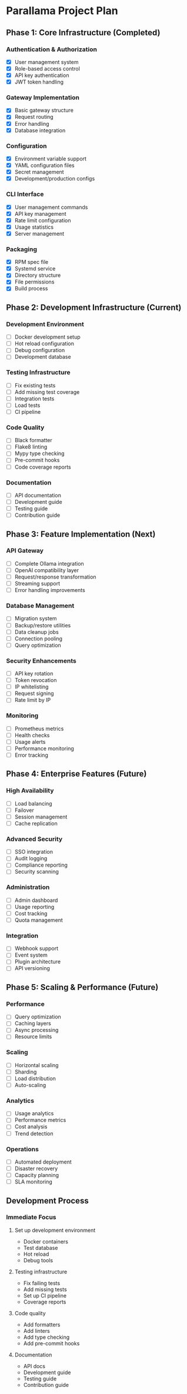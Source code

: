 # Parallama Project Plan

## Phase 1: Core Infrastructure (Completed)

### Authentication & Authorization
- [x] User management system
- [x] Role-based access control
- [x] API key authentication
- [x] JWT token handling

### Gateway Implementation
- [x] Basic gateway structure
- [x] Request routing
- [x] Error handling
- [x] Database integration

### Configuration
- [x] Environment variable support
- [x] YAML configuration files
- [x] Secret management
- [x] Development/production configs

### CLI Interface
- [x] User management commands
- [x] API key management
- [x] Rate limit configuration
- [x] Usage statistics
- [x] Server management

### Packaging
- [x] RPM spec file
- [x] Systemd service
- [x] Directory structure
- [x] File permissions
- [x] Build process

## Phase 2: Development Infrastructure (Current)

### Development Environment
- [ ] Docker development setup
- [ ] Hot reload configuration
- [ ] Debug configuration
- [ ] Development database

### Testing Infrastructure
- [ ] Fix existing tests
- [ ] Add missing test coverage
- [ ] Integration tests
- [ ] Load tests
- [ ] CI pipeline

### Code Quality
- [ ] Black formatter
- [ ] Flake8 linting
- [ ] Mypy type checking
- [ ] Pre-commit hooks
- [ ] Code coverage reports

### Documentation
- [ ] API documentation
- [ ] Development guide
- [ ] Testing guide
- [ ] Contribution guide

## Phase 3: Feature Implementation (Next)

### API Gateway
- [ ] Complete Ollama integration
- [ ] OpenAI compatibility layer
- [ ] Request/response transformation
- [ ] Streaming support
- [ ] Error handling improvements

### Database Management
- [ ] Migration system
- [ ] Backup/restore utilities
- [ ] Data cleanup jobs
- [ ] Connection pooling
- [ ] Query optimization

### Security Enhancements
- [ ] API key rotation
- [ ] Token revocation
- [ ] IP whitelisting
- [ ] Request signing
- [ ] Rate limit by IP

### Monitoring
- [ ] Prometheus metrics
- [ ] Health checks
- [ ] Usage alerts
- [ ] Performance monitoring
- [ ] Error tracking

## Phase 4: Enterprise Features (Future)

### High Availability
- [ ] Load balancing
- [ ] Failover
- [ ] Session management
- [ ] Cache replication

### Advanced Security
- [ ] SSO integration
- [ ] Audit logging
- [ ] Compliance reporting
- [ ] Security scanning

### Administration
- [ ] Admin dashboard
- [ ] Usage reporting
- [ ] Cost tracking
- [ ] Quota management

### Integration
- [ ] Webhook support
- [ ] Event system
- [ ] Plugin architecture
- [ ] API versioning

## Phase 5: Scaling & Performance (Future)

### Performance
- [ ] Query optimization
- [ ] Caching layers
- [ ] Async processing
- [ ] Resource limits

### Scaling
- [ ] Horizontal scaling
- [ ] Sharding
- [ ] Load distribution
- [ ] Auto-scaling

### Analytics
- [ ] Usage analytics
- [ ] Performance metrics
- [ ] Cost analysis
- [ ] Trend detection

### Operations
- [ ] Automated deployment
- [ ] Disaster recovery
- [ ] Capacity planning
- [ ] SLA monitoring

## Development Process

### Immediate Focus
1. Set up development environment
   - Docker containers
   - Test database
   - Hot reload
   - Debug tools

2. Testing infrastructure
   - Fix failing tests
   - Add missing tests
   - Set up CI pipeline
   - Coverage reports

3. Code quality
   - Add formatters
   - Add linters
   - Add type checking
   - Add pre-commit hooks

4. Documentation
   - API docs
   - Development guide
   - Testing guide
   - Contribution guide
